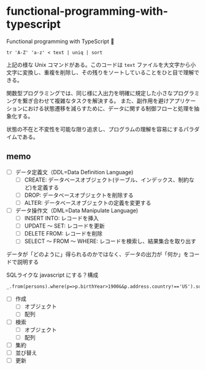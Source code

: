 # functional-programming-with-typescript
Functional programming with TypeScript 💊

```
tr 'A-Z' 'a-z' < text | uniq | sort
```

上記の様な Unix コマンドがある。このコードは `text` ファイルを大文字から小文字に変換し、重複を削除し、その残りをソートしていることをひと目で理解できる。

関数型プログラミングでは、同じ様に入出力を明確に規定した小さなプログラミングを繋ぎ合わせて複雑なタスクを解決する。
また、副作用を避けアプリケーションにおける状態遷移を減らすために、データに関する制御フローと処理を抽象化する。

状態の不在と不変性を可能な限り追求し、プログラムの理解を容易にするパラダイムである。

## memo
- [ ] データ定義文（DDL=Data Definition Language)
  - [ ] CREATE: データベースオブジェクト(テーブル、インデックス、制約など)を定義する
  - [ ] DROP: データベースオブジェクトを削除する
  - [ ] ALTER: データベースオブジェクトの定義を変更する
- [ ] データ操作文（DML=Data Manipulate Language)
  - [ ] INSERT INTO: レコードを挿入
  - [ ] UPDATE ～ SET: レコードを更新
  - [ ] DELETE FROM: レコードを削除
  - [ ] SELECT ～ FROM ～ WHERE: レコードを検索し、結果集合を取り出す

データが「どのように」得られるのかではなく、データの出力が「何か」をコードで説明する

SQLライクな javascript にする？構成

```
_.from(persons).where(p=>p.birthYear>1900&&p.address.country!=='US').sortBy(['firstname']).select(p=>p.firstname).value();
```

- [ ] 作成
  - [ ] オブジェクト
  - [ ] 配列
- [ ] 検索
  - [ ] オブジェクト
  - [ ] 配列
- [ ] 集約
- [ ] 並び替え
- [ ] 更新
